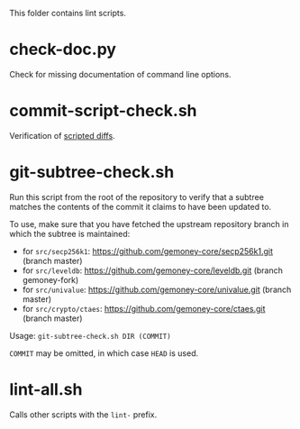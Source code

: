 This folder contains lint scripts.

check-doc.py
============
Check for missing documentation of command line options.

commit-script-check.sh
======================
Verification of [scripted diffs](/doc/developer-notes.md#scripted-diffs).

git-subtree-check.sh
====================
Run this script from the root of the repository to verify that a subtree matches the contents of
the commit it claims to have been updated to.

To use, make sure that you have fetched the upstream repository branch in which the subtree is
maintained:
* for `src/secp256k1`: https://github.com/gemoney-core/secp256k1.git (branch master)
* for `src/leveldb`: https://github.com/gemoney-core/leveldb.git (branch gemoney-fork)
* for `src/univalue`: https://github.com/gemoney-core/univalue.git (branch master)
* for `src/crypto/ctaes`: https://github.com/gemoney-core/ctaes.git (branch master)

Usage: `git-subtree-check.sh DIR (COMMIT)`

`COMMIT` may be omitted, in which case `HEAD` is used.

lint-all.sh
===========
Calls other scripts with the `lint-` prefix.
